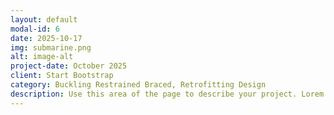 ```yaml
---
layout: default
modal-id: 6
date: 2025-10-17
img: submarine.png
alt: image-alt
project-date: October 2025
client: Start Bootstrap
category: Buckling Restrained Braced, Retrofitting Design
description: Use this area of the page to describe your project. Lorem ipsum dolor sit amet, consectetur adipisicing elit. Mollitia neque assumenda ipsam nihil, molestias magnam, recusandae quos quis inventore quisquam velit asperiores, vitae? Reprehenderit soluta, eos quod consequuntur itaque. Nam.
---
```

